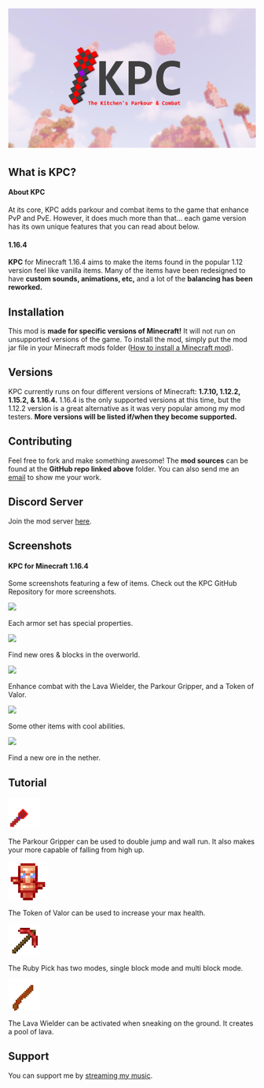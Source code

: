 # ![](https://raw.githubusercontent.com/dupontinquiries/KPC/master/logo/v3/KPC_LOGO_v3.jpg)

## What is KPC?

#### About KPC

At its core, KPC adds parkour and combat items to the game that enhance PvP and PvE.  However, it does much more than that... each game version has its own unique features that you can read about below.

#### 1.16.4

__KPC__ for Minecraft 1.16.4 aims to make the items found in the popular 1.12 version feel like vanilla items.  Many of the items have been redesigned to have __custom sounds, animations, etc,__ and a lot of the __balancing has been reworked.__

## Installation

This mod is __made for specific versions of Minecraft!__  It will not run on unsupported versions of the game.  To install the mod, simply put the mod jar file in your Minecraft mods folder ([How to install a Minecraft mod](https://minecraft.gamepedia.com/Mods/Installing_Forge_mods)).

## Versions

KPC currently runs on four different versions of Minecraft: __1.7.10, 1.12.2, 1.15.2, & 1.16.4.__  1.16.4 is the only supported versions at this time, but the 1.12.2 version is a great alternative as it was very popular among my mod testers.  __More versions will be listed if/when they become supported.__

## Contributing
Feel free to fork and make something awesome!  The __mod sources__ can be found at the __GitHub repo linked above__ folder.  You can also send me an [email](mailto:dupontinquiries@gmail.com) to show me your work.

## Discord Server

Join the mod server [here](https://discord.gg/KNmkUtSh).

## Screenshots

#### KPC for Minecraft 1.16.4

Some screenshots featuring a few of items.  Check out the KPC GitHub Repository for more screenshots.

![](https://github.com/dupontinquiries/KPC/blob/master/media/best%20KPC%201.16.4/a.png?raw=true)

Each armor set has special properties.

![](https://github.com/dupontinquiries/KPC/blob/master/media/best%20KPC%201.16.4/b.png?raw=true)

Find new ores & blocks in the overworld.

![](https://github.com/dupontinquiries/KPC/blob/master/media/best%20KPC%201.16.4/c.png?raw=true)

Enhance combat with the Lava Wielder, the Parkour Gripper, and a Token of Valor.

![](https://github.com/dupontinquiries/KPC/blob/master/media/best%20KPC%201.16.4/d.png?raw=true)

Some other items with cool abilities.

![](https://github.com/dupontinquiries/KPC/blob/master/media/best%20KPC%201.16.4/e.png?raw=true)

Find a new ore in the nether.

## Tutorial

<img src="https://raw.githubusercontent.com/dupontinquiries/KPC/master/builds/1.16.4/source/src/main/resources/assets/kitchenparkour/textures/item_site/parkour_gripper.png" style="zoom:200%;" />

The Parkour Gripper can be used to double jump and wall run.  It also makes your more capable of falling from high up.

<img src="https://raw.githubusercontent.com/dupontinquiries/KPC/master/builds/1.16.4/source/src/main/resources/assets/kitchenparkour/textures/item_site/token_tank.png" style="zoom:50%;" />

The Token of Valor can be used to increase your max health.

<img src="https://raw.githubusercontent.com/dupontinquiries/KPC/master/builds/1.16.4/source/src/main/resources/assets/kitchenparkour/textures/item_site/ruby_pick.png" style="zoom:100%;" />

The Ruby Pick has two modes, single block mode and multi block mode.

<img src="https://raw.githubusercontent.com/dupontinquiries/KPC/master/builds/1.16.4/source/src/main/resources/assets/kitchenparkour/textures/item_site/lava_wielder.png" style="zoom:50%;" />

The Lava Wielder can be activated when sneaking on the ground.  It creates a pool of lava.

## Support

You can support me by [streaming my music](https://open.spotify.com/artist/3UZDsnAmnpGlFGlFyikvIt?si=Xbl0YeeWTzul8ORxZi-ffw).